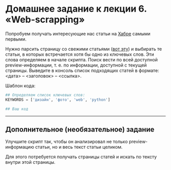 # Домашнее задание к лекции 6. «Web-scrapping»

Попробуем получать интересующие нас статьи на [Хабре](https://habr.com) самыми первыми.

Нужно парсить страницу со свежими статьями ([вот эту](https://habr.com/ru/all/)) и выбирать те статьи, в которых встречается хотя бы одно из ключевых слов. Эти слова определяем в начале скрипта. Поиск вести по всей доступной preview-информации, т. е. по  информации, доступной с текущей страницы.
Выведите в консоль список подходящих статей в формате: <дата> – <заголовок> – <ссылка>.

Шаблон кода:

```python
## Определяем список ключевых слов:
KEYWORDS = ['дизайн', 'фото', 'web', 'python']

## Ваш код
```

---

## Дополнительное (необязательное) задание

Улучшите скрипт так, чтобы он анализировал не только preview-информацию статьи, но и весь текст статьи целиком.

Для этого потребуется получать страницы статей и искать по тексту внутри этой страницы.
